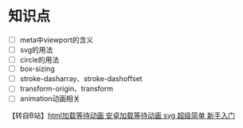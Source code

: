 # 知识点

- [ ] meta中viewport的含义
- [ ] svg的用法
- [ ] circle的用法
- [ ] box-sizing
- [ ] stroke-dasharray、stroke-dashoffset
- [ ] transform-origin、transform
- [ ] animation动画相关

【转自B站】[html加载等待动画 安卓加载等待动画 svg 超级简单 新手入门](https://www.bilibili.com/video/BV1wt4y1y7dR)